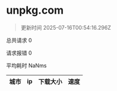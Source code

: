 
  # unpkg.com

  > 更新时间 2025-07-16T00:54:16.296Z
  
  总共请求 0

  请求报错 0

  平均耗时 NaNms

|城市|ip|下载大小|速度|
|-----|----------|---|---|

  